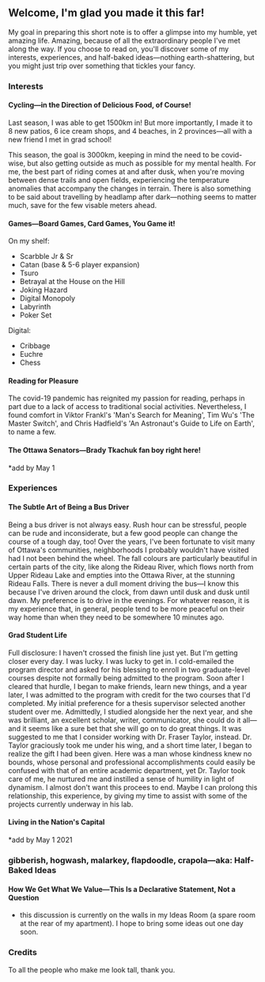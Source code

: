 ## Welcome, I'm glad you made it this far!
My goal in preparing this short note is to offer a glimpse into my humble, yet amazing life. Amazing, because of all the extraordinary people I've met along the way.
If you choose to read on, you'll discover some of my interests, experiences, and half-baked ideas—nothing earth-shattering, but you might just trip over something that tickles your fancy.

### Interests
#### Cycling—in the Direction of Delicious Food, of Course!
Last season, I was able to get 1500km in! But more importantly, I made it to 8 new patios, 6 ice cream shops, and 4 beaches, in 2 provinces—all with a new friend I met in grad school!

This season, the goal is 3000km, keeping in mind the need to be covid-wise, but also getting outside as much as possible for my mental health. For me, the best part of riding comes at and after dusk, when you're moving between dense trails and open fields, experiencing the temperature anomalies that accompany the changes in terrain. There is also something to be said about travelling by headlamp after dark—nothing seems to matter much, save for the few visable meters ahead.

#### Games—Board Games, Card Games, You Game it!
On my shelf:
- Scarbble Jr & Sr
- Catan (base & 5-6 player expansion)
- Tsuro
- Betrayal at the House on the Hill
- Joking Hazard
- Digital Monopoly
- Labyrinth
- Poker Set

Digital:
- Cribbage
- Euchre
- Chess

#### Reading for Pleasure
The covid-19 pandemic has reignited my passion for reading, perhaps in part due to a lack of access to traditional social activities. Nevertheless, I found comfort in Viktor Frankl's 'Man's Search for Meaning', Tim Wu's 'The Master Switch', and Chris Hadfield's 'An Astronaut's Guide to Life on Earth', to name a few.

#### The Ottawa Senators—Brady Tkachuk fan boy right here!
*add by May 1

### Experiences
#### The Subtle Art of Being a Bus Driver
Being a bus driver is not always easy. Rush hour can be stressful, people can be rude and inconsiderate, but a few good people can change the course of a tough day, too! Over the years, I've been fortunate to visit many of Ottawa's communities, neighborhoods I probably wouldn't have visited had I not been behind the wheel. The fall colours are particularly beautiful in certain parts of the city, like along the Rideau River, which flows north from Upper Rideau Lake and empties into the Ottawa River, at the stunning Rideau Falls. There is never a dull moment driving the bus—I know this because I've driven around the clock, from dawn until dusk and dusk until dawn. My preference is to drive in the evenings. For whatever reason, it is my experience that, in general, people tend to be more peaceful on their way home than when they need to be somewhere 10 minutes ago.

#### Grad Student Life
Full disclosure: I haven't crossed the finish line just yet. But I'm getting closer every day. I was lucky. I was lucky to get in. I cold-emailed the program director and asked for his blessing to enroll in two graduate-level courses despite not formally being admitted to the program. Soon after I cleared that hurdle, I began to make friends, learn new things, and a year later, I was admitted to the program with credit for the two courses that I'd completed. My initial preference for a thesis supervisor selected another student over me. Admittedly, I studied alongside her the next year, and she was brilliant, an excellent scholar, writer, communicator, she could do it all—and it seems like a sure bet that she will go on to do great things. It was suggested to me that I consider working with Dr. Fraser Taylor, instead. Dr. Taylor graciously took me under his wing, and a short time later, I began to realize the gift I had been given. Here was a man whose kindness knew no bounds, whose personal and professional accomplishments could easily be confused with that of an entire academic department, yet Dr. Taylor took care of me, he nurtured me and instilled a sense of humility in light of dynamism. I almost don't want this procees to end. Maybe I can prolong this relationship, this experience, by giving my time to assist with some of the projects currently underway in his lab.

#### Living in the Nation's Capital
*add by May 1 2021

### gibberish, hogwash, malarkey, flapdoodle, crapola—aka: Half-Baked Ideas
#### How We Get What We Value—This Is a Declarative Statement, Not a Question
- this discussion is currently on the walls in my Ideas Room (a spare room at the rear of my apartment). I hope to bring some ideas out one day soon.

### Credits
To all the people who make me look tall, thank you.







